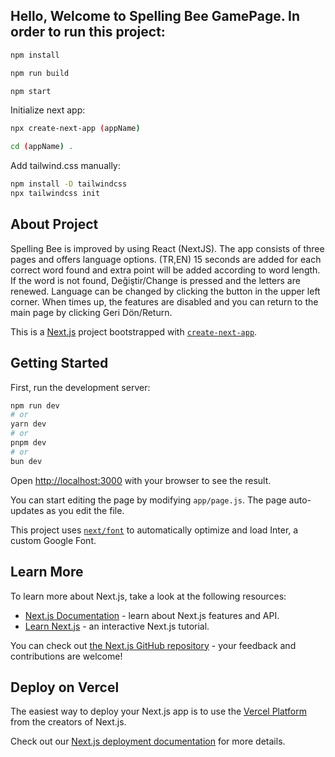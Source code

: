 ## Hello, Welcome to Spelling Bee GamePage. In order to run this project:

```bash
npm install

npm run build

npm start
```
Initialize next app: 

```bash
npx create-next-app (appName)

cd (appName) .
```
Add tailwind.css manually:

```bash
npm install -D tailwindcss
npx tailwindcss init
```

## About Project

Spelling Bee is improved by using React (NextJS). The app consists of three pages and offers language options. (TR,EN) 15 seconds are added for each correct word found and extra point will be added according to word length. If the word is not found, Değiştir/Change  is pressed and the letters are renewed. Language can be changed by clicking the button in the upper left corner. When times up, the features are disabled and you can return to the main page by clicking Geri Dön/Return. 



This is a [Next.js](https://nextjs.org/) project bootstrapped with [`create-next-app`](https://github.com/vercel/next.js/tree/canary/packages/create-next-app).

## Getting Started

First, run the development server:

```bash
npm run dev
# or
yarn dev
# or
pnpm dev
# or
bun dev
```

Open [http://localhost:3000](http://localhost:3000) with your browser to see the result.

You can start editing the page by modifying `app/page.js`. The page auto-updates as you edit the file.

This project uses [`next/font`](https://nextjs.org/docs/basic-features/font-optimization) to automatically optimize and load Inter, a custom Google Font.

## Learn More

To learn more about Next.js, take a look at the following resources:

- [Next.js Documentation](https://nextjs.org/docs) - learn about Next.js features and API.
- [Learn Next.js](https://nextjs.org/learn) - an interactive Next.js tutorial.

You can check out [the Next.js GitHub repository](https://github.com/vercel/next.js/) - your feedback and contributions are welcome!

## Deploy on Vercel

The easiest way to deploy your Next.js app is to use the [Vercel Platform](https://vercel.com/new?utm_medium=default-template&filter=next.js&utm_source=create-next-app&utm_campaign=create-next-app-readme) from the creators of Next.js.

Check out our [Next.js deployment documentation](https://nextjs.org/docs/deployment) for more details.
